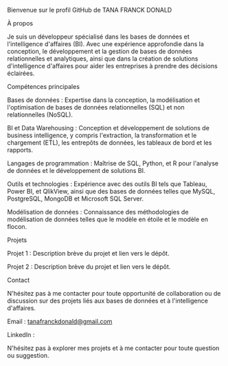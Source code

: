 Bienvenue sur le profil GitHub de TANA FRANCK DONALD

À propos

Je suis un développeur spécialisé dans les bases de données et l'intelligence d'affaires (BI). 
Avec une expérience approfondie dans la conception, le développement et la gestion de bases de données relationnelles et analytiques, ainsi que dans la création de solutions d'intelligence d'affaires pour aider les entreprises à prendre des décisions éclairées.

Compétences principales

Bases de données : Expertise dans la conception, la modélisation et l'optimisation de bases de données relationnelles (SQL) et non relationnelles (NoSQL).

BI et Data Warehousing : Conception et développement de solutions de business intelligence, y compris l'extraction, la transformation et le chargement (ETL), les entrepôts de données, les tableaux de bord et les rapports.

Langages de programmation : Maîtrise de SQL, Python, et R pour l'analyse de données et le développement de solutions BI.

Outils et technologies : Expérience avec des outils BI tels que Tableau, Power BI, et QlikView, ainsi que des bases de données telles que MySQL, PostgreSQL, MongoDB et Microsoft SQL Server.

Modélisation de données : Connaissance des méthodologies de modélisation de données telles que le modèle en étoile et le modèle en flocon.

Projets

Projet 1 : Description brève du projet et lien vers le dépôt.

Projet 2 : Description brève du projet et lien vers le dépôt.

Contact

N'hésitez pas à me contacter pour toute opportunité de collaboration ou de discussion sur des projets liés aux bases de données et à l'intelligence d'affaires.

Email : tanafranckdonald@gmail.com

LinkedIn : 

N'hésitez pas à explorer mes projets et à me contacter pour toute question ou suggestion.
